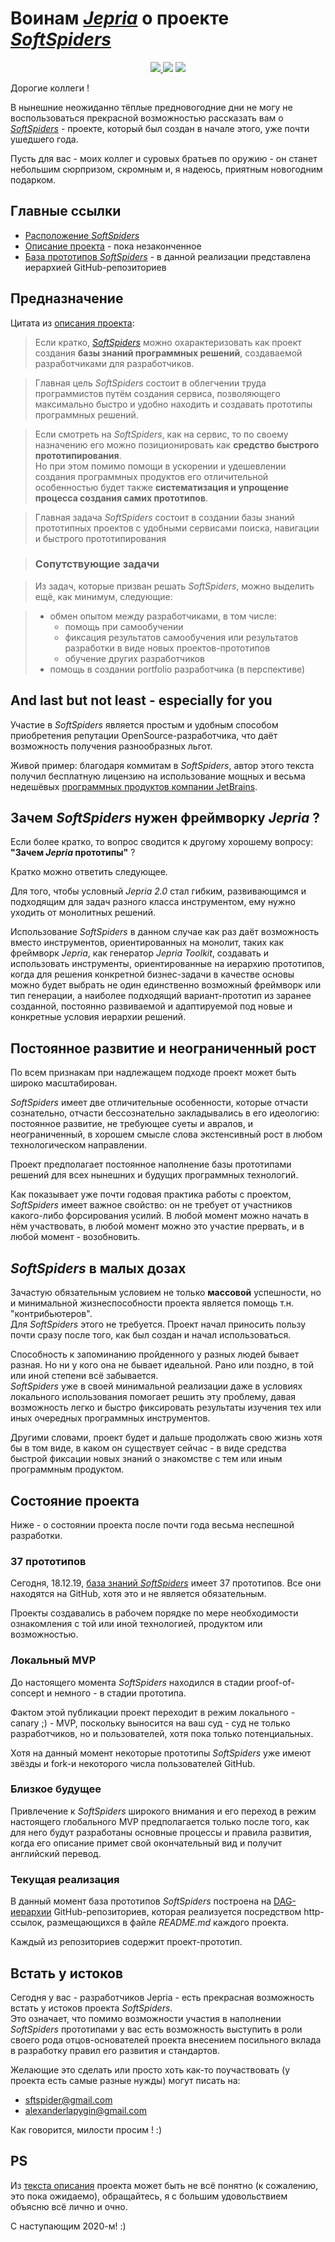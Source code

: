 # Воинам *[Jepria](https://github.com/Jepria)* о проекте *[SoftSpiders](https://github.com/softspider)*

<p align="center">
  <a href="https://github.com/Jepria">
    <img src="./images/jepria-logo-85.png" />
  </a>
  <img src="./images/plus-3d-80.jpg" />
  <a href="https://github.com/softspider">
    <img src="./images/sslogo-from-github-40.png" />
  </a>
</p>

Дорогие коллеги !

В нынешние неожиданно тёплые предновогодние дни не могу не воспользоваться прекрасной возможностью рассказать вам о
*[SoftSpiders](https://github.com/softspider)* - проекте, который был создан в начале этого, уже почти ушедшего года.

Пусть для вас - моих коллег и суровых братьев по оружию - он станет небольшим сюрпризом, скромным и, я надеюсь, приятным
новогодним подарком.  

## Главные ссылки

- [Расположение  *SoftSpiders*](https://github.com/softspider/softspiders)  
- [Описание проекта](https://github.com/softspider/softspiders/blob/master/README.md) - пока незаконченное  
- [База прототипов *SoftSpiders*](https://github.com/softspider?tab=repositories) - в данной реализации представлена
иерархией GitHub-репозиториев  

## Предназначение 

Цитата из [описания проекта](https://github.com/softspider/softspiders/blob/master/README.md):

>Если кратко, *[SoftSpiders](https://github.com/softspider)* можно охарактеризовать как проект создания **базы знаний
программных решений**, создаваемой разработчиками для разработчиков.  
 
>Главная цель *SoftSpiders* состоит в облегчении труда программистов путём создания сервиса, позволяющего максимально быстро и
удобно находить и создавать прототипы программных решений.  

>Если смотреть на *SoftSpiders*, как на сервис, то по своему назначению его можно позиционировать как **средство быстрого
>прототипирования**.    
Но при этом помимо помощи в ускорении и удешевлении создания программных продуктов его отличительной особенностью будет
также **систематизация и упрощение процесса создания самих прототипов**.

>Главная задача *SoftSpiders* состоит в создании базы знаний прототипных проектов с удобными сервисами поиска, навигации и быстрого
прототипирования

>### Сопутствующие задачи 

>Из задач, которые призван решать *SoftSpiders*, можно выделить ещё, как минимум, следующие:  

>- обмен опытом между разработчиками, в том числе:
>    - помощь при самообучении
>    - фиксация результатов самообучения или результатов разработки в виде новых проектов-прототипов
>    - обучение других разработчиков
>- помощь в создании portfolio разработчика (в перспективе)
  
## And last but not least - especially for you

Участие в *SoftSpiders* является простым и удобным способом приобретения репутации OpenSource-разработчика, что даёт
возможность получения разнообразных льгот.    

Живой пример:  благодаря коммитам в *SoftSpiders*, автор этого текста получил бесплатную лицензию на использование мощных
и весьма недешёвых [программных продуктов компании JetBrains](https://www.jetbrains.com/ru-ru/products.html).

## Зачем *SoftSpiders* нужен фреймворку *Jepria* ?

Если более кратко, то вопрос сводится к другому хорошему вопросу: **"Зачем *Jepria* прототипы"** ?  

Кратко можно ответить следующее.  

Для того, чтобы условный *Jepria 2.0* стал гибким, развивающимся и подходящим для задач разного класса инструментом,
ему нужно уходить от монолитных решений.

Использование *SoftSpiders* в данном случае как раз даёт возможность вместо инструментов, ориентированных на монолит,
таких как фреймворк *Jepria*, как генератор *Jepria Toolkit*, создавать и использовать инструменты, ориентированные на
иерархию прототипов, когда для решения конкретной бизнес-задачи в качестве основы можно будет выбрать не один
единственно возможный фреймворк или тип генерации, а наиболее подходящий вариант-прототип из заранее созданной,
постоянно развиваемой и адаптируемой под новые и конкретные условия иерархии решений.

## Постоянное развитие и неограниченный рост 

По всем признакам при надлежащем подходе проект может быть широко масштабирован. 

*SoftSpiders* имеет две отличительные особенности, которые отчасти сознательно, отчасти бессознательно закладывались в его
идеологию: постоянное развитие, не требующее суеты и авралов, и неограниченный, в хорошем смысле слова экстенсивный рост
в любом технологическом направлении. 

Проект предполагает постоянное наполнение базы прототипами решений для всех нынешних и будущих программных технологий.

Как показывает уже почти годовая практика работы с проектом, *SoftSpiders* имеет важное свойство: он не требует от
участников какого-либо форсирования усилий. В любой момент можно начать в нём участвовать, в любой момент можно это
участие прервать, и в любой момент - возобновить.


## *SoftSpiders* в малых дозах

Зачастую обязательным условием не только **массовой** успешности, но и минимальной жизнеспособности проекта является
помощь т.н. "контрибьютеров".    
Для *SoftSpiders* этого не требуется. Проект начал приносить пользу почти сразу после того, как был создан и начал
использоваться.  

Способность к запоминанию пройденного у разных людей бывает разная. Но ни у кого она не бывает идеальной. Рано или
поздно, в той или иной степени всё забывается.    
*SoftSpiders* уже в своей минимальной реализации даже в условиях локального использования помогает решить эту проблему,
давая возможность легко и быстро фиксировать результаты изучения тех или иных очередных программных инструментов.  

Другими словами, проект будет и дальше продолжать свою жизнь хотя бы в том виде, в каком он существует сейчас - в виде
средства быстрой фиксации новых знаний о знакомстве с тем или иным программным продуктом.

## Состояние проекта

Ниже - о состоянии проекта после почти года весьма неспешной разработки. 
  
### 37 прототипов
  
Сегодня, 18.12.19, [база знаний *SoftSpiders*](https://github.com/softspider?tab=repositories) имеет 37 прототипов.
Все они находятся на GitHub, хотя это и не является обязательным.

Проекты создавались в рабочем порядке по мере необходимости ознакомления с той или иной технологией, продуктом или
возможностью.

### Локальный MVP

До настоящего момента *SoftSpiders* находился в стадии proof-of-concept и немного - в стадии прототипа.  

Фактом этой публикации проект переходит в режим локального - canary ;) - MVP, поскольку выносится на ваш суд - суд не
только разработчиков, но и пользователей, хотя пока только потенциальных.

Хотя на данный момент некоторые прототипы *SoftSpiders* уже имеют звёзды и fork-и некоторого числа пользователей GitHub.   

### Близкое будущее

Привлечение к *SoftSpiders* широкого внимания и его переход в режим настоящего глобального MVP предполагается только
после того, как для него будут разработаны основные процессы и правила развития, когда его описание примет свой
окончательный вид и получит английский перевод.
 
### Текущая реализация

В данный момент база прототипов *SoftSpiders* построена на
[DAG-иерархии](https://ru.wikipedia.org/wiki/%D0%9E%D1%80%D0%B8%D0%B5%D0%BD%D1%82%D0%B8%D1%80%D0%BE%D0%B2%D0%B0%D0%BD%D0%BD%D1%8B%D0%B9_%D0%B0%D1%86%D0%B8%D0%BA%D0%BB%D0%B8%D1%87%D0%B5%D1%81%D0%BA%D0%B8%D0%B9_%D0%B3%D1%80%D0%B0%D1%84) GitHub-репозиториев, которая реализуется
посредством http-ссылок, размещающихся в файле *README.md* каждого проекта.  
 
Каждый из репозиториев содержит проект-прототип.

## Встать у истоков

Сегодня у вас - разработчиков Jepria - есть прекрасная возможность встать у истоков проекта *SoftSpiders*.  
Это означает, что помимо возможности участия в наполнении *SoftSpiders* прототипами у вас есть возможность выступить в
роли своего рода отцов-основателей проекта внесением посильного вклада в разработку правил его развития и стандартов.

Желающие это сделать или просто хоть как-то поучаствовать (у проекта есть самые разные нужды) могут писать на:
- sftspider@gmail.com
- alexanderlapygin@gmail.com

Как говорится, милости просим ! :)

## PS

Из [текста описания](https://github.com/softspider/softspiders/blob/master/README.md) проекта может быть не всё понятно
(к сожалению, это пока ожидаемо), обращайтесь, я с большим удовольствием объясню всё лично и очно.

С наступающим 2020-м! :)